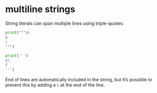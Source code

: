# multiline strings

String literals can span multiple lines using triple-quotes:

```Python
print("""a\
b
c
""")

print('''d
e\
f
''')
```

End of lines are automatically included in the string, but it’s possible to prevent this by adding a `\` at the end of the line.

